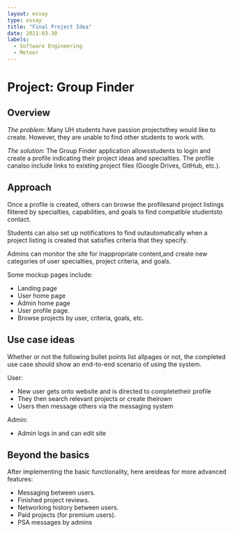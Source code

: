 ```yaml
---
layout: essay
type: essay
title: "Final Project Idea"
date: 2021-03-30
labels:
  - Software Engineering
  - Meteor
---
```


# Project: Group Finder

## Overview

_The problem:_ Many UH students have passion projectsthey would like to create. However, they are
unable to find other students to work with.

_The solution:_ The Group Finder application allowsstudents to login and create a profile indicating
their project ideas and specialties. The profile canalso include links to existing project files (Google
Drives, GitHub, etc.).

## Approach

Once a profile is created, others can browse the profilesand project listings filtered by specialties,
capabilities, and goals to find compatible studentsto contact.

Students can also set up notifications to find outautomatically when a project listing is created that
satisfies criteria that they specify.

Admins can monitor the site for inappropriate content,and create new categories of user specialties,
project criteria, and goals.

Some mockup pages include:


- Landing page
- User home page
- Admin home page
- User profile page.
- Browse projects by user, criteria, goals, etc.

## Use case ideas

Whether or not the following bullet points list allpages or not, the completed use case should show
an end-to-end scenario of using the system.

User:
- New user gets onto website and is directed to completetheir profile
- They then search relevant projects or create theirown
- Users then message others via the messaging system

Admin:
- Admin logs in and can edit site

## Beyond the basics

After implementing the basic functionality, here areideas for more advanced features:

- Messaging between users.
- Finished project reviews.
- Networking history between users.
- Paid projects (for premium users).
- PSA messages by admins



